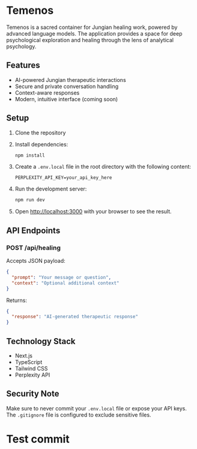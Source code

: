 # Temenos

Temenos is a sacred container for Jungian healing work, powered by advanced language models. The application provides a space for deep psychological exploration and healing through the lens of analytical psychology.

## Features

- AI-powered Jungian therapeutic interactions
- Secure and private conversation handling
- Context-aware responses
- Modern, intuitive interface (coming soon)

## Setup

1. Clone the repository
2. Install dependencies:
   ```bash
   npm install
   ```

3. Create a `.env.local` file in the root directory with the following content:
   ```
   PERPLEXITY_API_KEY=your_api_key_here
   ```

4. Run the development server:
   ```bash
   npm run dev
   ```

5. Open [http://localhost:3000](http://localhost:3000) with your browser to see the result.

## API Endpoints

### POST /api/healing

Accepts JSON payload:
```json
{
  "prompt": "Your message or question",
  "context": "Optional additional context"
}
```

Returns:
```json
{
  "response": "AI-generated therapeutic response"
}
```

## Technology Stack

- Next.js
- TypeScript
- Tailwind CSS
- Perplexity API

## Security Note

Make sure to never commit your `.env.local` file or expose your API keys. The `.gitignore` file is configured to exclude sensitive files.
# Test commit
